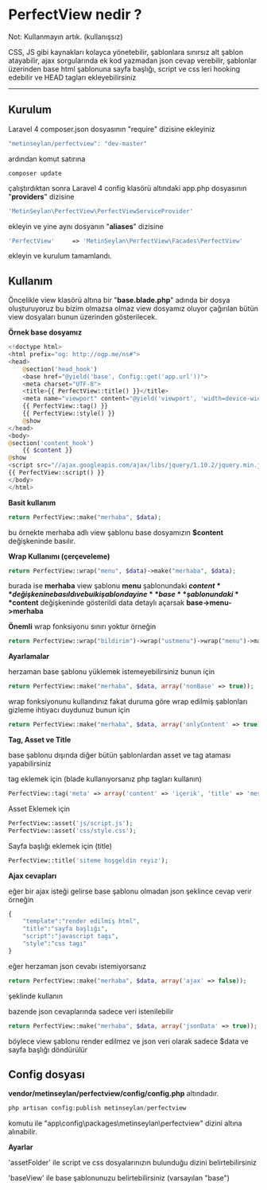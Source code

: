 PerfectView nedir ?
=====================
Not: Kullanmayın artık. (kullanışsız)

CSS, JS gibi kaynakları kolayca yönetebilir, şablonlara sınırsız alt şablon atayabilir, ajax sorgularında ek kod yazmadan json cevap verebilir, şablonlar üzerinden base html şablonuna sayfa başlığı, script ve css leri hooking edebilir ve HEAD tagları ekleyebilirsiniz

----------


Kurulum
---------
Laravel 4 composer.json dosyasının "require" dizisine ekleyiniz
```js
"metinseylan/perfectview": "dev-master"
```
ardından komut satırına
```composer
composer update
```
çalıştırdıktan sonra Laravel 4 config klasörü altındaki app.php dosyasının "**providers**" dizisine
```php
'MetinSeylan\PerfectView\PerfectViewServiceProvider'
```
ekleyin ve yine aynı dosyanın "**aliases**" dizisine
```php
'PerfectView'     => 'MetinSeylan\PerfectView\Facades\PerfectView'
```
ekleyin ve kurulum tamamlandı.


Kullanım
---------

Öncelikle view klasörü altına bir "**base.blade.php**" adında bir dosya oluşturuyoruz bu bizim olmazsa olmaz view dosyamız oluyor çağırılan bütün view dosyaları bunun üzerinden gösterilecek.

**Örnek base dosyamız**

```php
<!doctype html>
<html prefix="og: http://ogp.me/ns#">
<head>
    @section('head_hook')
    <base href="@yield('base', Config::get('app.url'))">
    <meta charset="UTF-8">
    <title>{{ PerfectView::title() }}</title>
    <meta name="viewport" content="@yield('viewport', 'width=device-width, initial-scale=1')">
    {{ PerfectView::tag() }}
    {{ PerfectView::style() }}
    @show
</head>
<body>
@section('content_hook')
    {{ $content }}
@show
<script src="//ajax.googleapis.com/ajax/libs/jquery/1.10.2/jquery.min.js"></script>
{{ PerfectView::script() }} 
</body>
</html>
```

**Basit kullanım**

```php
return PerfectView::make("merhaba", $data);
```
bu örnekte merhaba adlı view şablonu base dosyamızın **$content** değişkeninde basılır.

**Wrap Kullanımı (çerçeveleme)**

```php
return PerfectView::wrap("menu", $data)->make("merhaba", $data);
```
burada ise **merhaba** view şablonu **menu** şablonundaki **$content** değişkenine basıldı ve bu iki şablonda yine **base** şablonundaki **$content** değişkeninde gösterildi
data detaylı açarsak **base->menu->merhaba**

**Önemli**
wrap fonksiyonu sınırı yoktur örneğin
```php
return PerfectView::wrap("bildirim")->wrap("ustmenu")->wrap("menu")->make("merhaba");
```

**Ayarlamalar**

herzaman base şablonu yüklemek istemeyebilirsiniz bunun için

```php
return PerfectView::make("merhaba", $data, array('nonBase' => true));
```

wrap fonksiyonunu kullandınız fakat duruma göre wrap edilmiş şablonları gizleme ihtiyacı duydunuz bunun için
```php
return PerfectView::make("merhaba", $data, array('onlyContent' => true));
```

**Tag, Asset ve Title**

base şablonu dışında diğer bütün şablonlardan asset ve tag ataması yapabilirsiniz

tag eklemek için (blade kullanıyorsanız php tagları kullanın)
```php
PerfectView::tag('meta' => array('content' => 'içerik', 'title' => 'mesela'));
```
Asset Eklemek için
```php
PerfectView::asset('js/script.js');
PerfectView::asset('css/style.css');
```
Sayfa başlığı eklemek için (title)
```php
PerfectView::title('siteme hoşgeldin reyiz');
```

**Ajax cevapları**

eğer bir ajax isteği gelirse base şablonu olmadan json şeklince cevap verir örneğin

```php
{   
    "template":"render edilmiş html",
    "title":"sayfa başlığı",
    "script":"javascript tagı",
    "style":"css tagı"
}
```
eğer herzaman json cevabı istemiyorsanız
```php
return PerfectView::make("merhaba", $data, array('ajax' => false));
```
şeklinde kullanın

bazende json cevaplarında sadece veri istenilebilir 
```php
return PerfectView::make("merhaba", $data, array('jsonData' => true));
```
böylece view şablonu render edilmez ve json veri olarak sadece $data ve sayfa başlığı döndürülür

**Config dosyası**
---------
**vendor/metinseylan/perfectview/config/config.php** altındadır.
```php
php artisan config:publish metinseylan/perfectview
```
komutu ile "app\config\packages\metinseylan\perfectview" dizini altına alınabilir.

**Ayarlar**

'assetFolder' ile script ve css dosyalarınızın bulunduğu dizini belirtebilirsiniz

'baseView' ile base şablonunuzu belirtebilirsiniz (varsayılan "base")
